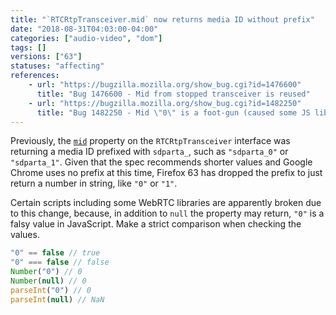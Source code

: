 ```yaml
---
title: "`RTCRtpTransceiver.mid` now returns media ID without prefix"
date: "2018-08-31T04:03:00-04:00"
categories: ["audio-video", "dom"]
tags: []
versions: ["63"]
statuses: "affecting"
references:
    - url: "https://bugzilla.mozilla.org/show_bug.cgi?id=1476600"
      title: "Bug 1476600 - Mid from stopped transceiver is reused"
    - url: "https://bugzilla.mozilla.org/show_bug.cgi?id=1482250"
      title: "Bug 1482250 - Mid \"0\" is a foot-gun (caused some JS library breakage)."
---
```

Previously, the [`mid`](https://developer.mozilla.org/docs/Web/API/RTCRtpTransceiver/mid) property on the `RTCRtpTransceiver` interface was returning a media ID prefixed with `sdparta_`, such as `"sdparta_0"` or `"sdparta_1"`. Given that the spec recommends shorter values and Google Chrome uses no prefix at this time, Firefox 63 has dropped the prefix to just return a number in string, like `"0"` or `"1"`.

Certain scripts including some WebRTC libraries are apparently broken due to this change, because, in addition to `null` the property may return, `"0"` is a falsy value in JavaScript. Make a strict comparison when checking the values.

```js
"0" == false // true
"0" === false // false
Number("0") // 0
Number(null) // 0
parseInt("0") // 0
parseInt(null) // NaN
```
